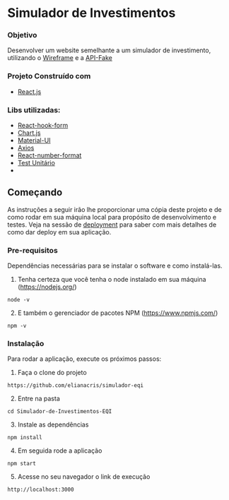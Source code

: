 # Simulador de Investimentos 

### Objetivo
Desenvolver um website semelhante a um simulador de investimento, utilizando o [Wireframe](https://github.com/eqi-investimentos/desafio-frontend) e a [API-Fake](https://github.com/eqi-investimentos/desafio-fake-api)
### Projeto Construído com  
- [React.js](https://reactjs.org/)

### Libs utilizadas:
- [React-hook-form](https://react-hook-form.com/)
- [Chart.js](https://www.chartjs.org/docs/latest/) 
- [Material-UI](https://mui.com/)
- [Axios](https://axios-http.com/) 
- [React-number-format](https://www.npmjs.com/package/react-number-format)
- [Test Unitário](https://testing-library.com/)
- 
## Começando

As instruções a seguir irão lhe proporcionar uma cópia deste projeto e de como rodar em sua máquina local para propósito de desenvolvimento e testes. Veja na sessão de [deployment](#Deployment) para saber com mais detalhes de como dar deploy em sua aplicação.

### Pre-requisitos
Dependências necessárias para se instalar o software e como instalá-las.

1. Tenha certeza que você tenha o node instalado em sua máquina (https://nodejs.org/)

```
node -v
```
2. E também o gerenciador de pacotes NPM (https://www.npmjs.com/)
```
npm -v
```

### Instalação

Para rodar a aplicação, execute os próximos passos:

1. Faça o clone do projeto
```
https://github.com/elianacris/simulador-eqi
```

2. Entre na pasta

```
cd Simulador-de-Investimentos-EQI
```

3. Instale as dependências

```
npm install
```

4. Em seguida rode a aplicação

```
npm start
```

5. Acesse no seu navegador o link de execução

```
http://localhost:3000
```
